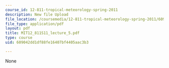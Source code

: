 ```yaml
---
course_id: 12-811-tropical-meteorology-spring-2011
description: New file Upload
file_location: /coursemedia/12-811-tropical-meteorology-spring-2011/609042dd1df88fe16407bf4405aac3b3_MIT12_811S11_lecture_5.pdf
file_type: application/pdf
layout: pdf
title: MIT12_811S11_lecture_5.pdf
type: course
uid: 609042dd1df88fe16407bf4405aac3b3

---
```

None